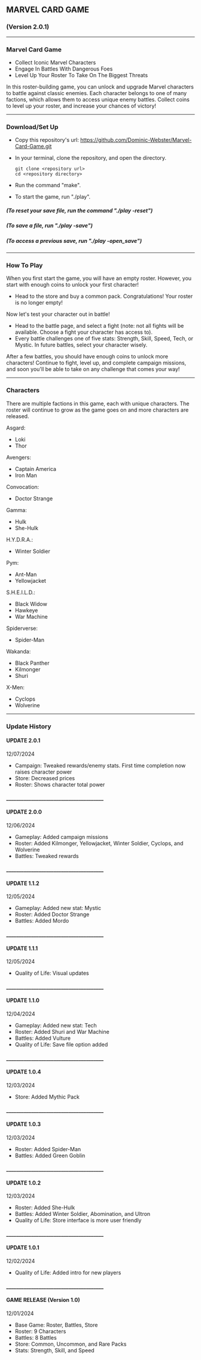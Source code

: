 ## MARVEL CARD GAME

### (Version 2.0.1)

---

### Marvel Card Game

- Collect Iconic Marvel Characters
- Engage In Battles With Dangerous Foes
- Level Up Your Roster To Take On The Biggest Threats

 In this roster-building game, you can unlock and upgrade Marvel characters to battle against classic enemies. Each character belongs to one of many factions, which allows them to access unique enemy battles. Collect coins to level up your roster, and increase your chances of victory!

---

### Download/Set Up

- Copy this repository's url: https://github.com/Dominic-Webster/Marvel-Card-Game.git
- In your terminal, clone the repository, and open the directory.

    ```console
    git clone <repository url>
    cd <repository directory>
    ```

- Run the command "make".
- To start the game, run "./play".

##### (To reset your save file, run the command "./play -reset")
##### (To save a file, run "./play -save")
##### (To access a previous save, run "./play -open_save")

---

### How To Play

 When you first start the game, you will have an empty roster. However, you start with enough coins to unlock your first character!

- Head to the store and buy a common pack. Congratulations! Your roster is no longer empty!

 Now let's test your character out in battle!

- Head to the battle page, and select a fight (note: not all fights will be available. Choose a fight your character has access to).
- Every battle challenges one of five stats: Strength, Skill, Speed, Tech, or Mystic. In future battles, select your character wisely.

 After a few battles, you should have enough coins to unlock more characters! Continue to fight, level up, and complete campaign missions, and soon you'll be able to take on any challenge that comes your way!

---

### Characters

 There are multiple factions in this game, each with unique characters. The roster will continue to grow as the game goes on and more characters are released.

Asgard:
- Loki
- Thor

Avengers:
- Captain America
- Iron Man

Convocation:
- Doctor Strange

Gamma:
- Hulk
- She-Hulk

H.Y.D.R.A.:
- Winter Soldier

Pym:
- Ant-Man
- Yellowjacket

S.H.E.I.L.D.:
- Black Widow
- Hawkeye
- War Machine

Spiderverse:
- Spider-Man

Wakanda:
- Black Panther
- Kilmonger
- Shuri

X-Men:
- Cyclops
- Wolverine

---

### Update History

#### UPDATE 2.0.1
12/07/2024
- Campaign: Tweaked rewards/enemy stats. First time completion now raises character power
- Store: Decreased prices
- Roster: Shows character total power

#### _______________________________________

#### UPDATE 2.0.0
12/06/2024
- Gameplay: Added campaign missions
- Roster: Added Kilmonger, Yellowjacket, Winter Soldier, Cyclops, and Wolverine
- Battles: Tweaked rewards

#### _______________________________________

#### UPDATE 1.1.2
12/05/2024
- Gameplay: Added new stat: Mystic
- Roster: Added Doctor Strange
- Battles: Added Mordo

#### _______________________________________

#### UPDATE 1.1.1
12/05/2024
- Quality of Life: Visual updates

#### _______________________________________

#### UPDATE 1.1.0
12/04/2024
- Gameplay: Added new stat: Tech
- Roster: Added Shuri and War Machine
- Battles: Added Vulture
- Quality of Life: Save file option added

#### _______________________________________

#### UPDATE 1.0.4
12/03/2024
- Store: Added Mythic Pack

#### _______________________________________

#### UPDATE 1.0.3
12/03/2024
- Roster: Added Spider-Man
- Battles: Added Green Goblin

#### _______________________________________

#### UPDATE 1.0.2
12/03/2024
- Roster: Added She-Hulk
- Battles: Added Winter Soldier, Abomination, and Ultron
- Quality of Life: Store interface is more user friendly

#### _______________________________________

#### UPDATE 1.0.1
12/02/2024
- Quality of Life: Added intro for new players

#### _______________________________________

#### GAME RELEASE (Version 1.0)
12/01/2024
- Base Game: Roster, Battles, Store
- Roster: 9 Characters
- Battles: 8 Battles
- Store: Common, Uncommon, and Rare Packs
- Stats: Strength, Skill, and Speed
